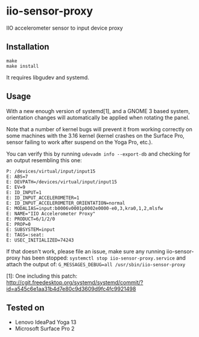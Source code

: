 iio-sensor-proxy
================

IIO accelerometer sensor to input device proxy

Installation
------------
```
make
make install
```
It requires libgudev and systemd.

Usage
-----

With a new enough version of systemd[1], and a GNOME 3 based system,
orientation changes will automatically be applied when rotating the panel.

Note that a number of kernel bugs will prevent it from working correctly on
some machines with the 3.16 kernel (kernel crashes on the Surface Pro, sensor
failing to work after suspend on the Yoga Pro, etc.).

You can verify this by running `udevadm info --export-db` and checking for
an output resembling this one:
```
P: /devices/virtual/input/input15
E: ABS=7
E: DEVPATH=/devices/virtual/input/input15
E: EV=9
E: ID_INPUT=1
E: ID_INPUT_ACCELEROMETER=1
E: ID_INPUT_ACCELEROMETER_ORIENTATION=normal
E: MODALIAS=input:b0006v0001p0002e0000-e0,3,kra0,1,2,mlsfw
E: NAME="IIO Accelerometer Proxy"
E: PRODUCT=6/1/2/0
E: PROP=0
E: SUBSYSTEM=input
E: TAGS=:seat:
E: USEC_INITIALIZED=74243
```

If that doesn't work, please file an issue, make sure any running iio-sensor-proxy has been stopped:
`systemctl stop iio-sensor-proxy.service`
and attach the output of:
`G_MESSAGES_DEBUG=all /usr/sbin/iio-sensor-proxy`

[1]: One including this patch:
http://cgit.freedesktop.org/systemd/systemd/commit/?id=a545c6e1aa31b4d7e80c9d3609d9fc4fc9921498

Tested on
---------

- Lenovo IdeaPad Yoga 13
- Microsoft Surface Pro 2

